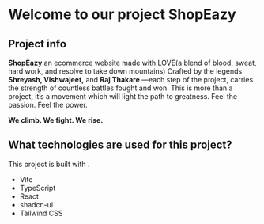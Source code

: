 # Welcome to our project ShopEazy

## Project info

**ShopEazy** an ecommerce website made with LOVE(a blend of blood, sweat, hard work, and resolve to take down mountains) Crafted by the legends **Shreyash, Vishwajeet,** and **Raj Thakare** —each step of the project, carries the strength of countless battles fought and won. This is more than a project, it’s a movement which will light the path to greatness. Feel the passion. Feel the power.  

**We climb. We fight. We rise.**


## What technologies are used for this project?

This project is built with .

- Vite
- TypeScript
- React
- shadcn-ui
- Tailwind CSS
